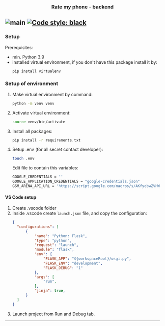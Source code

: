 <h3 style="text-align: center;">Rate my phone - backend</h3>

![main](https://github.com/amelinium23/rate-my-phone-backend/actions/workflows/main.yml/badge.svg)
[![Code style: black](https://img.shields.io/badge/code%20style-black-000000.svg)](https://github.com/psf/black)
---
### Setup
Prerequisites:
- min. Python 3.9
- installed virtual environment, if you don't have this package install it by:
  ```bash
  pip install virtualenv
  ```

### Setup of environment
1. Make virtual environment by command:
    ```bash
    python -m venv venv
    ```
2. Activate virtual environment:
    ```bash
    source venv/bin/activate
    ```
3. Install all packages:
    ```bash
    pip install -r requirements.txt
    ```
4. Setup .env (for all secret contact developer):
    ```bash
    touch .env
    ```
    Edit file to contain this variables:
    ```sh
    GOOGLE_CREDENTIALS = ''
    GOOGLE_APPLICATION_CREDENTIALS = "google-credentials.json"
    GSM_ARENA_API_URL = 'https://script.google.com/macros/s/AKfycbwZVHW_-CozBkuiQwX-YEBA5L6PVhMV3YDu-1KZXHThiqdQxzyRfx89uf1Lm-8dDV5J/exec'
    ```

#### VS Code setup
1. Create .vscode folder
2. Inside .vscode create `launch.json` file, and copy the configuration:
    ```json
    {
      "configurations": [
          {
              "name": "Python: Flask",
              "type": "python",
              "request": "launch",
              "module": "flask",
              "env": {
                  "FLASK_APP": "${workspaceRoot}/wsgi.py",
                  "FLASK_ENV": "development",
                  "FLASK_DEBUG": "1"
              },
              "args": [
                  "run",
              ],
              "jinja": true,
          }
      ]
    }
    ```
3. Launch project from Run and Debug tab.

---
